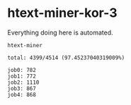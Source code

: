 # htext-miner-kor-3

Everything doing here is automated.

```
htext-miner

total: 4399/4514 (97.45237040319009%)

job0: 782
job1: 772
job2: 1110
job3: 867
job4: 868
```